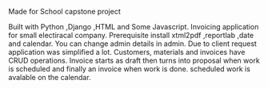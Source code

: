 Made for School capstone project

Built with
  Python
  ,Django
  ,HTML
  and Some Javascript.
Invoicing application for small electiracal company. 
Prerequisite install 
  xtml2pdf
  ,reportlab
  ,date
  and calendar.
You can change admin details in admin. Due to client request application was simplified a lot. Customers, materials and invoices have CRUD operations. Invoice starts as draft then turns into proposal when work is scheduled and finally an invoice when work is done. scheduled work is avalable on the calendar.

 
